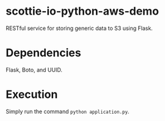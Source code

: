# scottie-io-python-aws-demo
RESTful service for storing generic data to S3 using Flask.

# Dependencies
Flask, Boto, and UUID.

# Execution
Simply run the command <code>python application.py</code>.